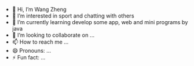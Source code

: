 - 👋 Hi, I’m Wang Zheng
- 👀 I’m interested in sport and chatting with others
- 🌱 I’m currently learning develop some app, web and mini programs by java
- 💞️ I’m looking to collaborate on ...
- 📫 How to reach me ...
- 😄 Pronouns: ...
- ⚡ Fun fact: ...

<!---
Pluto-wz/Pluto-wz is a ✨ special ✨ repository because its `README.md` (this file) appears on your GitHub profile.
You can click the Preview link to take a look at your changes.
--->
